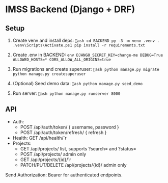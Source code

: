 # IMSS Backend (Django + DRF)

## Setup

1. Create venv and install deps:
`ash
cd BACKEND
py -3 -m venv .venv
. .venv\Scripts\Activate.ps1
pip install -r requirements.txt
`

2. Create .env in BACKEND:
`env
DJANGO_SECRET_KEY=change-me
DEBUG=True
ALLOWED_HOSTS=*
CORS_ALLOW_ALL_ORIGINS=true
`

3. Run migrations and create superuser:
`ash
python manage.py migrate
python manage.py createsuperuser
`

4. (Optional) Seed demo data:
`ash
python manage.py seed_demo
`

5. Run server:
`ash
python manage.py runserver 8000
`

## API
- Auth:
  - POST /api/auth/token/ { username, password }
  - POST /api/auth/token/refresh/ { refresh }
- Health: GET /api/health/`r
- Projects:
  - GET /api/projects/ list, supports ?search= and ?status=
  - POST /api/projects/ admin only
  - GET /api/projects/{id}/`r
  - PATCH/PUT/DELETE /api/projects/{id}/ admin only

Send Authorization: Bearer <token> for authenticated endpoints.

